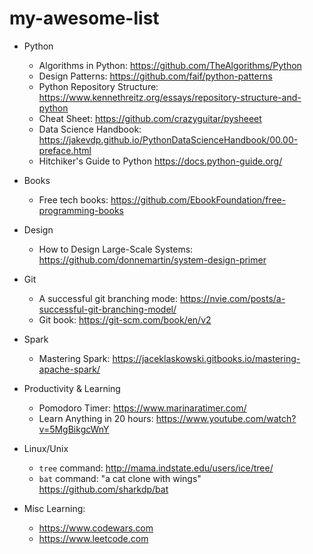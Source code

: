 # my-awesome-list

- Python    
    - Algorithms in Python: https://github.com/TheAlgorithms/Python
    - Design Patterns: https://github.com/faif/python-patterns
    - Python Repository Structure: https://www.kennethreitz.org/essays/repository-structure-and-python
    - Cheat Sheet: https://github.com/crazyguitar/pysheeet
    - Data Science Handbook: https://jakevdp.github.io/PythonDataScienceHandbook/00.00-preface.html
    - Hitchiker's Guide to Python https://docs.python-guide.org/
  
- Books
    - Free tech books: https://github.com/EbookFoundation/free-programming-books
  
- Design
    - How to Design Large-Scale Systems: https://github.com/donnemartin/system-design-primer
 
- Git
    - A successful git branching mode: https://nvie.com/posts/a-successful-git-branching-model/
    - Git book: https://git-scm.com/book/en/v2
 
- Spark
    - Mastering Spark: https://jaceklaskowski.gitbooks.io/mastering-apache-spark/
  
- Productivity & Learning
    - Pomodoro Timer: https://www.marinaratimer.com/
    - Learn Anything in 20 hours: https://www.youtube.com/watch?v=5MgBikgcWnY
  
- Linux/Unix
    - `tree` command: http://mama.indstate.edu/users/ice/tree/
    - `bat` command: "a cat clone with wings" https://github.com/sharkdp/bat
    
- Misc Learning:
    - https://www.codewars.com
    - https://www.leetcode.com
